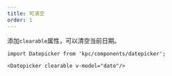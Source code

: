 ```yaml
---
title: 可清空
order: 1
---
```


添加`clearable`属性，可以清空当前日期。

```vdt
import Datepicker from 'kpc/components/datepicker';

<Datepicker clearable v-model="date"/>
```
